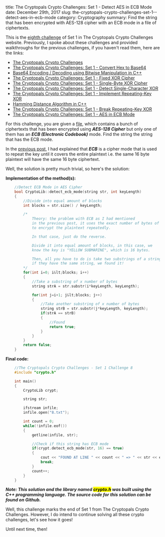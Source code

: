 title: The Cryptopals Crypto Challenges: Set 1 - Detect AES in ECB Mode
date: December 29th, 2017
slug: the-cryptopals-crypto-challenges-set-1--detect-aes-in-ecb-mode
category: Cryptography
summary: Find the string that has been encrypted with AES-128 cipher with an ECB mode in a file of ciphertexts.

This is the [eighth
challenge](http://cryptopals.com/sets/1/challenges/8) of Set 1 in The
Cryptopals Crypto Challenges website. Previously, I spoke about these
challenges and provided walkthroughs for the previous challenges, if you
haven't read them, here are the links:

+ [The Cryptopals Crypto
    Challenges](/posts/the-cryptopals-crypto-challenges)
+ [The Cryptopals Crypto Challenges: Set 1 - Convert Hex to
    Base64](/posts/the-cryptopals-crypto-challenges-set-1-convert-hex-to-base64)
+ [Base64 Encoding / Decoding using Bitwise Manipulation in
    C++](/posts/base64-encoding-decoding-using-bitwise-manipulation-in-c)
+ [The Cryptopals Crypto Challenges: Set 1 - Fixed XOR
    Cipher](/posts/the-cryptopals-crypto-challenges-set-1-fixed-xor)
+ [The Cryptopals Crypto Challenges: Set 1 - Single-Byte XOR
    Cipher](/posts/the-cryptopals-crypto-challenges-set-1-single-byte-xor-cipher)
+ [The Cryptopals Crypto Challenges: Set 1 - Detect Single-Character
    XOR](/posts/the-cryptopals-crypto-challenges-set-1-detect-single-character-xor)
+ [The Cryptopals Crypto Challenges: Set 1 - Implement Repeating-Key
    XOR](/posts/the-cryptopals-crypto-challenges-set-1-implement-repeating-key-xor)
+ [Hamming Distance Algorithm in
    C++](/posts/hamming-distance-algorithm-in-c)
+ [The Cryptopals Crypto Challenges: Set 1 - Break Repeating-Key
    XOR](/posts/the-cryptopals-crypto-challenges-set-1-break-repeating-key-xor)
+ [The Cryptopals Crypto Challenges: Set 1 - AES in ECB
    Mode](/posts/the-cryptopals-crypto-challenges-set-1-aes-in-ecb-mode)

For this challenge, you are given a
[file](http://cryptopals.com/static/challenge-data/8.txt), which
contains a bunch of ciphertexts that has been encrypted using ***AES-128
Cipher*** but only one of them has an ***ECB (Electronic Codebook)*** mode.
Find the string the string that has the ECB mode.

In the [previous
post](/posts/the-cryptopals-crypto-challenges-set-1-aes-in-ecb-mode),
I had explained that ***ECB*** is a cipher mode that is used to repeat the
key until it covers the entire plaintext i.e. the same 16 byte plaintext
will have the same 16 byte ciphertext.

Well, the solution is pretty much trivial, so here's the solution:

**Implementation of the method(s):**

```cpp
    //Detect ECB Mode in AES Cipher
    bool CryptoLib::detect_ecb_mode(string str, int keyLength)
    {
        //Divide into equal amount of blocks
        int blocks = str.size() / keyLength;

        /*
            Theory: the problem with ECB as I had mentioned
            in the previous post, it uses the exact number of bytes of the ciphertext
            to encrypt the plaintext repeatedly.

            In that case, just do the reverse.

            Divide it into equal amount of blocks, in this case, we
            know the key is "YELLOW SUBMARINE", which is 16 bytes.

            Then, all you have to do is take two substrings of a string and compare,
            if they have the same string, we found it!
        */
        for(int i=0; i&lt;blocks; i++)
        {
            //Take a substring of x number of bytes
            string strA = str.substr(i*keyLength, keyLength);

            for(int j=i+1; j&lt;blocks; j++)
            {
                //Take another substring of x number of bytes
                string strB = str.substr(j*keyLength, keyLength);
                if(strA == strB)
                {
                    //Found
                    return true;
                }
            }
        }
        return false;
    }
```

**Final code:**

```cpp
    //The Cryptopals Crypto Challenges - Set 1 Challenge 8
    #include "crypto.h"

    int main()
    {
        CryptoLib crypt;

        string str;

        ifstream infile;
        infile.open("8.txt");

        int count = 0;
        while(!infile.eof())
        {
            getline(infile, str);

            //Check if this string has ECB mode
            if(crypt.detect_ecb_mode(str, 16) == true)
            {
                cout << "FOUND AT LINE " << count << " => " << str << endl;
                break;
            }
            count++;
        }
    }
```

***Note: This solution and the library named <mark>crypto.h</mark> was
built using the C++ programming language. The source code for this
solution can be found on Github.***

Well, this challenge marks the end of Set 1 from The Cryptopals Crypto
Challenges. However, I do intend to continue solving all these crypto
challenges, let's see how it goes!

Until next time, then!